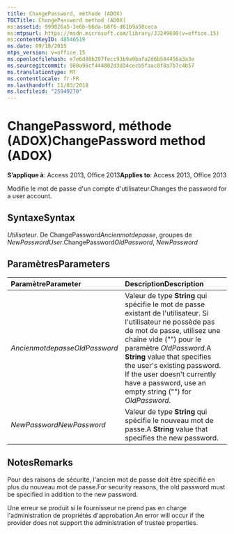```yaml
---
title: ChangePassword, méthode (ADOX)
TOCTitle: ChangePassword method (ADOX)
ms:assetid: 999826a5-3e6b-b6da-b8f6-d61b9a50ceca
ms:mtpsurl: https://msdn.microsoft.com/library/JJ249690(v=office.15)
ms:contentKeyID: 48546519
ms.date: 09/18/2015
mtps_version: v=office.15
ms.openlocfilehash: e7e6d88b207fecc93b9a9bafa2d6b504456a3a3e
ms.sourcegitcommit: 980a96cf444882d3d34cecb5faac8f8a7b7c4b57
ms.translationtype: MT
ms.contentlocale: fr-FR
ms.lasthandoff: 11/03/2018
ms.locfileid: "25949270"
---
```

# <a name="changepassword-method-adox"></a><span data-ttu-id="fe8ee-102">ChangePassword, méthode (ADOX)</span><span class="sxs-lookup"><span data-stu-id="fe8ee-102">ChangePassword method (ADOX)</span></span>

<span data-ttu-id="fe8ee-103">**S’applique à**: Access 2013, Office 2013</span><span class="sxs-lookup"><span data-stu-id="fe8ee-103">**Applies to**: Access 2013, Office 2013</span></span>

<span data-ttu-id="fe8ee-104">Modifie le mot de passe d'un compte d'utilisateur.</span><span class="sxs-lookup"><span data-stu-id="fe8ee-104">Changes the password for a user account.</span></span>

## <a name="syntax"></a><span data-ttu-id="fe8ee-105">Syntaxe</span><span class="sxs-lookup"><span data-stu-id="fe8ee-105">Syntax</span></span>

<span data-ttu-id="fe8ee-106">*Utilisateur*. De ChangePassword*Ancienmotdepasse*, groupes de *NewPassword*</span><span class="sxs-lookup"><span data-stu-id="fe8ee-106">*User*.ChangePassword*OldPassword*, *NewPassword*</span></span>

## <a name="parameters"></a><span data-ttu-id="fe8ee-107">Paramètres</span><span class="sxs-lookup"><span data-stu-id="fe8ee-107">Parameters</span></span>

|<span data-ttu-id="fe8ee-108">Paramètre</span><span class="sxs-lookup"><span data-stu-id="fe8ee-108">Parameter</span></span>|<span data-ttu-id="fe8ee-109">Description</span><span class="sxs-lookup"><span data-stu-id="fe8ee-109">Description</span></span>|
|:--------|:----------|
|<span data-ttu-id="fe8ee-110">*Ancienmotdepasse*</span><span class="sxs-lookup"><span data-stu-id="fe8ee-110">*OldPassword*</span></span> |<span data-ttu-id="fe8ee-p101">Valeur de type **String** qui spécifie le mot de passe existant de l'utilisateur. Si l'utilisateur ne possède pas de mot de passe, utilisez une chaîne vide ("") pour le paramètre *OldPassword*.</span><span class="sxs-lookup"><span data-stu-id="fe8ee-p101">A **String** value that specifies the user's existing password. If the user doesn't currently have a password, use an empty string ("") for *OldPassword*.</span></span>|
|<span data-ttu-id="fe8ee-113">*NewPassword*</span><span class="sxs-lookup"><span data-stu-id="fe8ee-113">*NewPassword*</span></span> |<span data-ttu-id="fe8ee-114">Valeur de type **String** qui spécifie le nouveau mot de passe.</span><span class="sxs-lookup"><span data-stu-id="fe8ee-114">A **String** value that specifies the new password.</span></span>|

## <a name="remarks"></a><span data-ttu-id="fe8ee-115">Notes</span><span class="sxs-lookup"><span data-stu-id="fe8ee-115">Remarks</span></span>

<span data-ttu-id="fe8ee-116">Pour des raisons de sécurité, l'ancien mot de passe doit être spécifié en plus du nouveau mot de passe.</span><span class="sxs-lookup"><span data-stu-id="fe8ee-116">For security reasons, the old password must be specified in addition to the new password.</span></span>

<span data-ttu-id="fe8ee-117">Une erreur se produit si le fournisseur ne prend pas en charge l'administration de propriétés d'approbation.</span><span class="sxs-lookup"><span data-stu-id="fe8ee-117">An error will occur if the provider does not support the administration of trustee properties.</span></span>

